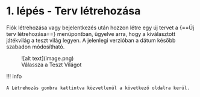 # 1. lépés - Terv létrehozása

Fiók létrehozása vagy bejelentkezés után hozzon létre egy új tervet a {==Új terv létrehozása==} menüpontban, ügyelve arra, hogy a kiválasztott játékvilág a teszt világ legyen. A jelenlegi verzióban a dátum később szabadon módosítható.

<figure markdown="span">
  ![alt text](image.png)
  <figcaption>Válassza a Teszt Világot</figcaption>
</figure>

!!! info

    A Létrehozás gombra kattintva közvetlenül a következő oldalra kerül.
